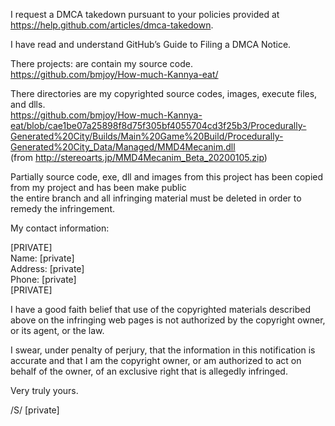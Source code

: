 I request a DMCA takedown pursuant to your policies provided at
https://help.github.com/articles/dmca-takedown.

I have read and understand GitHub’s Guide to Filing a DMCA Notice.

There projects: are contain my source code.  
https://github.com/bmjoy/How-much-Kannya-eat/

There directories are my copyrighted source codes, images, execute
files, and dlls.  
https://github.com/bmjoy/How-much-Kannya-eat/blob/cae1be07a25898f8d75f305bf4055704cd3f25b3/Procedurally-Generated%20City/Builds/Main%20Game%20Build/Procedurally-Generated%20City_Data/Managed/MMD4Mecanim.dll  
(from http://stereoarts.jp/MMD4Mecanim_Beta_20200105.zip)

Partially source code, exe, dll and images from this project has been
copied from my project and has been make public  
the entire branch and all infringing material must be deleted in order
to remedy the infringement.

My contact information:

[PRIVATE]  
Name: [private]  
Address: [private]  
Phone: [private]  
[PRIVATE]

I have a good faith belief that use of the copyrighted materials
described above on the infringing web pages is not authorized by the
copyright owner, or its agent, or the law.

I swear, under penalty of perjury, that the information in this
notification is accurate and that I am the copyright owner, or am
authorized to act on behalf of the owner, of an exclusive right that is
allegedly infringed.

Very truly yours.

/S/ [private]
